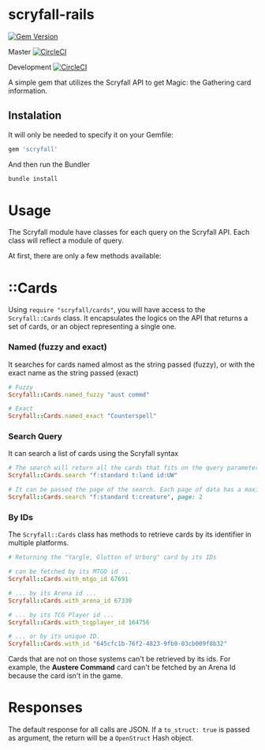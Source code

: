 # scryfall-rails
[![Gem Version](https://badge.fury.io/rb/scryfall.svg)](https://badge.fury.io/rb/scryfall)

Master
[![CircleCI](https://circleci.com/gh/jlcarruda/scryfall-rails/tree/master.svg?style=svg)](https://circleci.com/gh/jlcarruda/scryfall-rails/tree/master)

Development
[![CircleCI](https://circleci.com/gh/jlcarruda/scryfall-rails/tree/development.svg?style=svg)](https://circleci.com/gh/jlcarruda/scryfall-rails/tree/development)

A simple gem that utilizes the Scryfall API to get Magic: the Gathering card information.


## Instalation

It will only be needed to specify it on your Gemfile:

```ruby
gem 'scryfall'
```

And then run the Bundler

```ruby
bundle install
```

# Usage

The Scryfall module have classes for each query on the Scryfall API. Each class will reflect a module of query.

At first, there are only a few methods available:

# ::Cards

Using ```require "scryfall/cards"```, you will have access to the ```Scryfall::Cards``` class. It encapsulates the logics on the API that returns a set of cards, or an object representing a single one.

### Named (fuzzy and exact)

It searches for cards named almost as the string passed (fuzzy), or with the exact name as the string passed (exact)

```ruby
# Fuzzy
Scryfall::Cards.named_fuzzy "aust commd"

# Exact
Scryfall::Cards.named_exact "Counterspell"
```

### Search Query

It can search a list of cards using the Scryfall syntax

```ruby
# The search will return all the cards that fits on the query parameters
Scryfall::Cards.search "f:standard t:land id:UW"

# It can be passed the page of the search. Each page of data has a maximum of 175 cards
Scryfall::Cards.search "f:standard t:creature", page: 2
```

### By IDs

The `Scryfall::Cards` class has methods to retrieve cards by its identifier in multiple platforms.

```ruby
# Returning the "Yargle, Glutton of Urborg" card by its IDs

# can be fetched by its MTGO id ...
Scryfall::Cards.with_mtgo_id 67691

# ... by its Arena id ...
Scryfall::Cards.with_arena_id 67330

# ... by its TCG Player id ...
Scryfall::Cards.with_tcgplayer_id 164756

# ... or by its unique ID.
Scryfall::Cards.with_id "645cfc1b-76f2-4823-9fb0-03cb009f8b32"
```

Cards that are not on those systems can't be retrieved by its ids. For example, the **Austere Command** card can't be fetched by an Arena Id because the card isn't in the game.

# Responses

The default response for all calls are JSON. If a `to_struct: true` is passed as argument, the return will be a `OpenStruct` Hash object.
